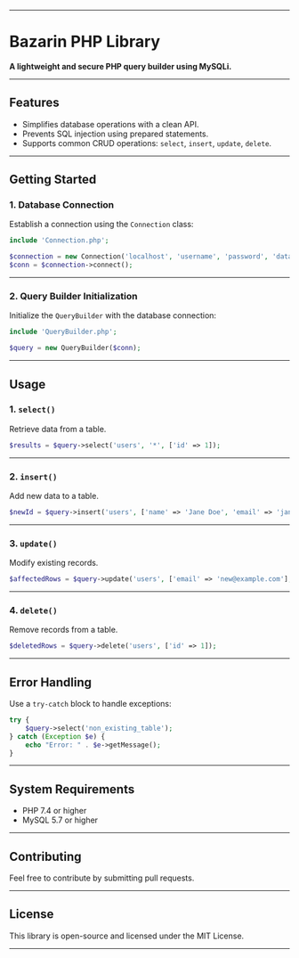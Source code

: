 

---

# **Bazarin PHP Library**  
**A lightweight and secure PHP query builder using MySQLi.**

---

## **Features**  
- Simplifies database operations with a clean API.  
- Prevents SQL injection using prepared statements.  
- Supports common CRUD operations: `select`, `insert`, `update`, `delete`.  

---

## **Getting Started**  

### **1. Database Connection**  
Establish a connection using the `Connection` class:  
```php
include 'Connection.php';

$connection = new Connection('localhost', 'username', 'password', 'database_name');
$conn = $connection->connect();
```

---

### **2. Query Builder Initialization**  
Initialize the `QueryBuilder` with the database connection:  
```php
include 'QueryBuilder.php';

$query = new QueryBuilder($conn);
```

---

## **Usage**  

### **1. `select()`**  
Retrieve data from a table.  
```php
$results = $query->select('users', '*', ['id' => 1]);
```

---

### **2. `insert()`**  
Add new data to a table.  
```php
$newId = $query->insert('users', ['name' => 'Jane Doe', 'email' => 'jane@example.com']);
```

---

### **3. `update()`**  
Modify existing records.  
```php
$affectedRows = $query->update('users', ['email' => 'new@example.com'], ['id' => 1]);
```

---

### **4. `delete()`**  
Remove records from a table.  
```php
$deletedRows = $query->delete('users', ['id' => 1]);
```

---

## **Error Handling**  
Use a `try-catch` block to handle exceptions:  
```php
try {
    $query->select('non_existing_table');
} catch (Exception $e) {
    echo "Error: " . $e->getMessage();
}
```

---

## **System Requirements**  
- PHP 7.4 or higher  
- MySQL 5.7 or higher  

---

## **Contributing**  
Feel free to contribute by submitting pull requests.  

---

## **License**  
This library is open-source and licensed under the MIT License.  

---

